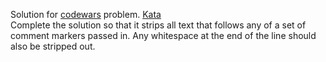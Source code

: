 Solution for <a href="http://www.codewars.com">codewars</a> problem.
<a href=https://www.codewars.com/kata/51c8e37cee245da6b40000bd>Kata</a>
<br>
Complete the solution so that it strips all text that follows any of a set of comment markers passed in. Any whitespace at the end of the line should also be stripped out.
<br>